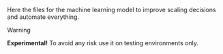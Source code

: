 Here the files for the machine learning model to improve scaling decisions and automate everything.

> [!WARNING]
> **Experimental!** To avoid any risk use it on testing environments only.
